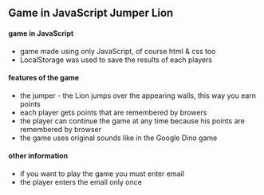 ## Game in JavaScript Jumper Lion

#### game in JavaScript
* game made using only JavaScript, of course html & css too
* LocalStorage was used to save the results of each players

#### features of the game
* the jumper - the Lion jumps over the appearing walls, this way you earn points
* each player gets points that are remembered by browers
* the player can continue the game at any time because his points are remembered by browser
* the game uses original sounds like in the Google Dino game

#### other information
* if you want to play the game you must enter email
* the player enters the email only once







